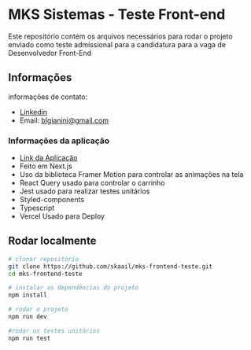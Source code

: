 # MKS Sistemas - Teste Front-end

Este repositório contém os arquivos necessários para rodar o projeto enviado como teste admissional para a candidatura para a vaga de Desenvolvedor Front-End

## Informações

informações de contato:

 - [Linkedin](https://www.linkedin.com/in/bruno-gianini-b8703917b/)
 - Email: blgianini@gmail.com
 
 ### Informações da aplicação
 
 - [Link da Aplicação](https://mks-frontend-teste-apo6.vercel.app)
 - Feito em Next.js
 - Uso da biblioteca Framer Motion para controlar as animações na tela
 - React Query usado para controlar o carrinho
 - Jest usado para realizar testes unitários
 - Styled-components
 - Typescript
 - Vercel Usado para Deploy


## Rodar localmente

```bash
# clonar repositório
git clone https://github.com/skaail/mks-frontend-teste.git
cd mks-frontend-teste

# instalar as dependências do projeto
npm install

# rodar o projeto
npm run dev

#rodar os testes unitários
npm run test
```
